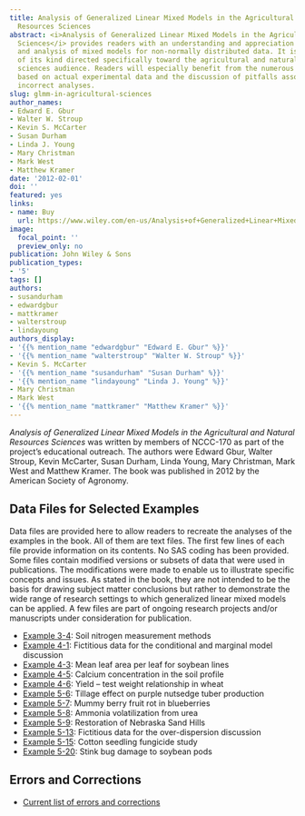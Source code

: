 ```yaml
---
title: Analysis of Generalized Linear Mixed Models in the Agricultural and Natural
  Resources Sciences
abstract: <i>Analysis of Generalized Linear Mixed Models in the Agricultural and Natural Resources
  Sciences</i> provides readers with an understanding and appreciation for the design
  and analysis of mixed models for non-normally distributed data. It is the only publication
  of its kind directed specifically toward the agricultural and natural resources
  sciences audience. Readers will especially benefit from the numerous worked examples
  based on actual experimental data and the discussion of pitfalls associated with
  incorrect analyses.
slug: glmm-in-agricultural-sciences
author_names:
- Edward E. Gbur
- Walter W. Stroup
- Kevin S. McCarter
- Susan Durham
- Linda J. Young
- Mary Christman
- Mark West
- Matthew Kramer
date: '2012-02-01'
doi: ''
featured: yes
links:
- name: Buy
  url: https://www.wiley.com/en-us/Analysis+of+Generalized+Linear+Mixed+Models+in+the+Agricultural+and+Natural+Resources+Sciences-p-9780891181828
image:
  focal_point: ''
  preview_only: no
publication: John Wiley & Sons
publication_types:
- '5'
tags: []
authors:
- susandurham
- edwardgbur
- mattkramer
- walterstroup
- lindayoung
authors_display:
- '{{% mention_name "edwardgbur" "Edward E. Gbur" %}}'
- '{{% mention_name "walterstroup" "Walter W. Stroup" %}}'
- Kevin S. McCarter
- '{{% mention_name "susandurham" "Susan Durham" %}}'
- '{{% mention_name "lindayoung" "Linda J. Young" %}}'
- Mary Christman
- Mark West
- '{{% mention_name "mattkramer" "Matthew Kramer" %}}'
---
```


<i>Analysis of Generalized Linear Mixed Models in the Agricultural and Natural Resources Sciences</i> was written by members of NCCC-170 as part of the project’s educational outreach. The authors were Edward Gbur, Walter Stroup, Kevin McCarter, Susan Durham, Linda Young, Mary Christman, Mark West and Matthew Kramer. The book was published in 2012 by the American Society of Agronomy.

## Data Files for Selected Examples

Data files are provided here to allow readers to recreate the analyses of the examples in the book. All of them are text files. The first few lines of each file provide information on its contents. No SAS coding has been provided. Some files contain modified versions or subsets of data that were used in publications. The modifications were made to enable us to illustrate specific concepts and issues. As stated in the book, they are not intended to be the basis for drawing subject matter conclusions but rather to demonstrate the wide range of research settings to which generalized linear mixed models can be applied. A few files are part of ongoing research projects and/or manuscripts under consideration for publication. 

- [Example 3-4](Example3-4.txt): Soil nitrogen measurement methods
- [Example 4-1](Example4-1.txt): Fictitious data for the conditional and marginal model discussion
- [Example 4-3](Example4-3.txt): Mean leaf area per leaf for soybean lines
- [Example 4-5](Example4-5.txt): Calcium concentration in the soil profile
- [Example 4-6](Example4-6.txt): Yield – test weight relationship in wheat
- [Example 5-6](Example5-6.txt): Tillage effect on purple nutsedge tuber production
- [Example 5-7](Example5-7.txt): Mummy berry fruit rot in blueberries
- [Example 5-8](Example5-8.txt): Ammonia volatilization from urea
- [Example 5-9](Example5-9.txt): Restoration of Nebraska Sand Hills
- [Example 5-13](Example5-13.txt): Fictitious data for the over-dispersion discussion
- [Example 5-15](Example5-15.txt): Cotton seedling fungicide study
- [Example 5-20](Example5-20.txt): Stink bug damage to soybean pods


## Errors and Corrections

- [Current list of errors and corrections](glmmerrors.pdf)
